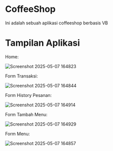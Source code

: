 # CoffeeShop 

Ini adalah sebuah aplikasi coffeeshop berbasis VB

# Tampilan Aplikasi

Home:

![Screenshot 2025-05-07 164823](https://github.com/user-attachments/assets/2c505b45-8744-40ae-860c-4855e8c3242a)

Form Transaksi:

![Screenshot 2025-05-07 164844](https://github.com/user-attachments/assets/dc18bbbd-caad-44eb-b3b6-6be63ce47869)

Form History Pesanan:

![Screenshot 2025-05-07 164914](https://github.com/user-attachments/assets/d7afb15b-bea3-48c0-80f4-3adaa94d9cb6)

Form Tambah Menu:

![Screenshot 2025-05-07 164929](https://github.com/user-attachments/assets/8a611063-0580-4bbc-8de2-34d2f8fc0659)

Form Menu:

![Screenshot 2025-05-07 164857](https://github.com/user-attachments/assets/9ff72dbe-90ff-4f75-b9da-4e668356939b)
